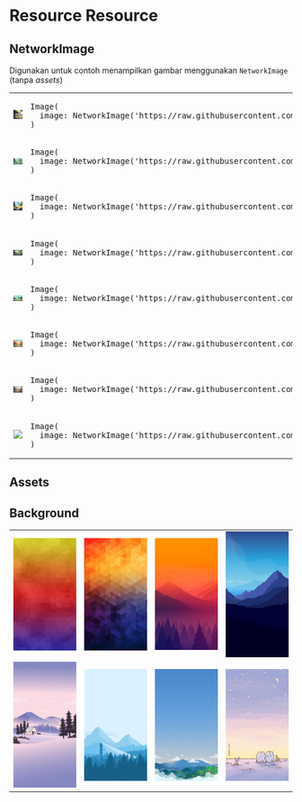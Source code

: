 # Resource Resource

## NetworkImage
Digunakan untuk contoh menampilkan gambar menggunakan `NetworkImage` (tanpa _assets_)
<table>
  <tr><td width="35%"><img src="res/res-1.jpg" width="300px"></td>
  <td>
  <pre>
Image(
  image: NetworkImage('https://raw.githubusercontent.com/ruang-belajar/dart-flutter/master/docs/flutter/res/res-1.jpg'),
)
</pre>
</td>
</tr>
  <tr><td width="35%"><img src="res/res-2.jpg" width="300px"></td>
  <td>
  <pre>
Image(
  image: NetworkImage('https://raw.githubusercontent.com/ruang-belajar/dart-flutter/master/docs/flutter/res/res-2.jpg'),
)
</pre>
</td>
</tr>
  <tr><td width="35%"><img src="res/res-3.jpg" width="300px"></td>
  <td>
  <pre>
Image(
  image: NetworkImage('https://raw.githubusercontent.com/ruang-belajar/dart-flutter/master/docs/flutter/res/res-3.jpg'),
)
</pre>
</td>
</tr>
  <tr><td width="35%"><img src="res/res-4.jpg" width="300px"></td>
  <td>
  <pre>
Image(
  image: NetworkImage('https://raw.githubusercontent.com/ruang-belajar/dart-flutter/master/docs/flutter/res/res-4.jpg'),
)
</pre>
</td>
</tr>
  <tr><td width="35%"><img src="res/res-5.jpg" width="300px"></td>
  <td>
  <pre>
Image(
  image: NetworkImage('https://raw.githubusercontent.com/ruang-belajar/dart-flutter/master/docs/flutter/res/res-5.jpg'),
)
</pre>
</td>
</tr>
  <tr><td width="35%"><img src="res/res-6.jpg" width="300px"></td>
  <td>
  <pre>
Image(
  image: NetworkImage('https://raw.githubusercontent.com/ruang-belajar/dart-flutter/master/docs/flutter/res/res-6.jpg'),
)
</pre>
</td>
</tr>
  <tr><td width="35%"><img src="res/res-7.jpg" width="300px"></td>
  <td>
  <pre>
Image(
  image: NetworkImage('https://raw.githubusercontent.com/ruang-belajar/dart-flutter/master/docs/flutter/res/res-7.jpg'),
)
</pre>
</td>
</tr>
  <tr><td width="35%"><img src="res/res-17.jpg" width="300px"></td>
  <td>
  <pre>
Image(
  image: NetworkImage('https://raw.githubusercontent.com/ruang-belajar/dart-flutter/master/docs/flutter/res/res-17.jpg'),
)
</pre>
</td>
</tr>
</table>

## Assets
## Background
<table>
  <tr>
    <td width="23%"><img src="res/res-8.jpg"></td>
    <td width="23%"><img src="res/res-9.jpg"></td>
    <td width="23%"><img src="res/res-10.jpg"></td>
    <td width="23%"><img src="res/res-11.jpg"></td>
  </tr>
  <tr>
    <td width="23%"><img src="res/res-12.jpg"></td>
    <td width="23%"><img src="res/res-13.jpg"></td>
    <td width="23%"><img src="res/res-14.jpg"></td>
    <td width="23%"><img src="res/res-15.jpg"></td>
  </tr>
</table>

